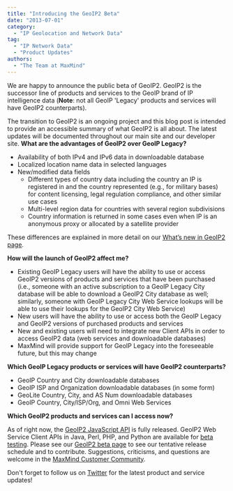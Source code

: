 ```yaml
---
title: "Introducing the GeoIP2 Beta"
date: "2013-07-01"
category:
  - "IP Geolocation and Network Data"
tag:
  - "IP Network Data"
  - "Product Updates"
authors:
  - "The Team at MaxMind"
---
```


We are happy to announce the public beta of GeoIP2. GeoIP2 is the successor line
of products and services to the GeoIP brand of IP intelligence data (**Note**:
not all GeoIP 'Legacy' products and services will have GeoIP2 counterparts).

The transition to GeoIP2 is an ongoing project and this blog post is intended to
provide an accessible summary of what GeoIP2 is all about. The latest updates
will be documented throughout our main site and our developer site. **What are
the advantages of GeoIP2 over GeoIP Legacy?**

- Availability of both IPv4 and IPv6 data in downloadable database
- Localized location name data in selected languages
- New/modified data fields
  - Different types of country data including the country an IP is registered in
    and the country represented (e.g., for military bases) for content
    licensing, legal regulation compliance, and other similar use cases
  - Multi-level region data for countries with several region subdivisions
  - Country information is returned in some cases even when IP is an anonymous
    proxy or allocated by a satellite provider

These differences are explained in more detail on our
[What’s new in GeoIP2 page](https://dev.maxmind.com/geoip/geoip2/whats-new-in-geoip2/).

**How will the launch of GeoIP2 affect me?**

- Existing GeoIP Legacy users will have the ability to use or access GeoIP2
  versions of products and services that have been purchased (i.e., someone with
  an active subscription to a GeoIP Legacy City database will be able to
  download a GeoIP2 City database as well; similarly, someone with GeoIP Legacy
  City Web Service lookups will be able to use their lookups for the GeoIP2 City
  Web Service)
- New users will have the ability to use or access both the GeoIP Legacy and
  GeoIP2 versions of purchased products and services
- New and existing users will need to integrate new Client APIs in order to
  access GeoIP2 data (web services and downloadable databases)
- MaxMind will provide support for GeoIP Legacy into the foreseeable future, but
  this may change

**Which GeoIP Legacy products or services will have GeoIP2 counterparts?**

- GeoIP Country and City downloadable databases
- GeoIP ISP and Organization downloadable databases (in some form)
- GeoLite Country, City, and AS Num downloadable databases
- GeoIP Country, City/ISP/Org, and Omni Web Services

<!--lint disable no-emphasis-as-heading-->

**Which GeoIP2 products and services can I access now?**

As of right now, the
[GeoIP2 JavaScript API](”https://www.maxmind.com/en/javascript”) is fully
released. GeoIP2 Web Service Client APIs in Java, Perl, PHP, and Python are
available for [beta testing](https://www.maxmind.com/en/geoip2_beta). Please see
our [GeoIP2 beta page](https://www.maxmind.com/en/geoip2_beta) to see our
tentative release schedule and to contribute. Suggestions, criticisms, and
questions are welcome in the
[MaxMind Customer Community](https://getsatisfaction.com/maxmind).

Don't forget to follow us on [Twitter](https://twitter.com/maxmind) for the
latest product and service updates!
